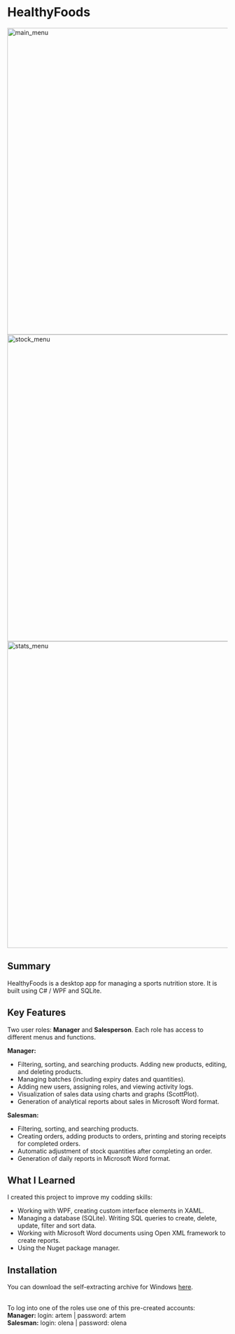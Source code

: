 <h1>
	HealthyFoods
	<br>
</h1>

<img width="700" alt="main_menu" src="https://github.com/user-attachments/assets/9f98466a-60fb-4be8-8435-cdc9adada58b" />
<br>
<img width="700" alt="stock_menu" src="https://github.com/user-attachments/assets/146149d2-49ae-4dce-975c-5372b64b7498" />
<br>
<img width="700" alt="stats_menu" src="https://github.com/user-attachments/assets/6510c873-5010-496a-90a7-1a8cb525d9bc" />

## Summary
HealthyFoods is a desktop app for managing a sports nutrition store. It is built using C# / WPF and SQLite.

## Key Features

Two user roles: **Manager** and **Salesperson**. Each role has access to different menus and functions.
<br>

**Manager:**
* Filtering, sorting, and searching products. Adding new products, editing, and deleting products. 
* Managing batches (including expiry dates and quantities).
* Adding new users, assigning roles, and viewing activity logs.
* Visualization of sales data using charts and graphs (ScottPlot).
* Generation of analytical reports about sales in Microsoft Word format.

**Salesman:**
- Filtering, sorting, and searching products.
- Creating orders, adding products to orders, printing and storing receipts for completed orders.
- Automatic adjustment of stock quantities after completing an order.
- Generation of daily reports in Microsoft Word format.

## What I Learned

I created this project to improve my codding skills:
* Working with WPF, creating custom interface elements in XAML.
* Managing a database (SQLite). Writing SQL queries to create, delete, update, filter and sort data.
* Working with Microsoft Word documents using Open XML framework to create reports.
* Using the Nuget package manager.

## Installation

You can download the self-extracting archive for Windows [here](https://github.com/Globchik/HealthyFoodShop/releases/tag/1.0).
<br><br>

To log into one of the roles use one of this pre-created accounts:
<br>
**Manager:** login: artem | password: artem
<br>
**Salesman:** login: olena | password: olena
